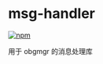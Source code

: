 # msg-handler

[![npm](https://img.shields.io/npm/v/@saarchaffee/msg-handler?style=flat-square)](https://www.npmjs.com/package/@saarchaffee/msg-handler)

用于 obgmgr 的消息处理库
